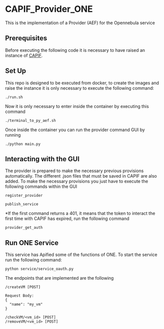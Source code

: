 # CAPIF_Provider_ONE

This is the implementation of a Provider (AEF) for the Opennebula service

## Prerequisites
Before executing the following code it is necessary to have raised an instance of [CAPIF](https://github.com/EVOLVED-5G/CAPIF_API_Services).

## Set Up
This repo is designed to be executed from docker, to create the images and raise the instance it is only necessary to execute the following command:
```
./run.sh

```

Now it is only necessary to enter inside the container by executing this command

```
./terminal_to_py_aef.sh

```

Once inside the container you can run the provider command GUI by running

```
./python main.py

```

## Interacting with the GUI
The provider is prepared to make the necessary previous provisions automatically.
The different .json files that must be saved in CAPIF are also added. To make the necessary provisions you just have to execute the following commands within the GUI

```
register_provider

```

```
publish_service

```
*If the first command returns a 401, it means that the token to interact the first time with CAPIF has expired, run the following command

```
provider_get_auth

```

## Run ONE Service

This service has Apified some of the functions of ONE. To start the service run the following command:

```
python service/service_oauth.py

```

The endpoints that are implemented are the following

```
/createVM [POST]

Request Body:
{
  "name": "my_vm"
}

/checkVM/<vm_id> [POST]
/removeVM/<vm_id> [POST]

```
